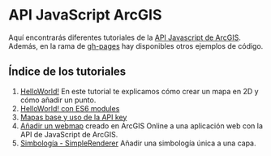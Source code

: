# API JavaScript ArcGIS

Aquí encontrarás diferentes tutoriales de la [API Javascript de ArcGIS](https://developers.arcgis.com/javascript/). Además, en la rama de [gh-pages](https://github.com/esri-es/arcgis-devlabs/tree/gh-pages) hay disponibles otros ejemplos de código.

## Índice de los tutoriales
1. [HelloWorld!](https://github.com/esri-es/arcgis-devlabs/tree/master/APIJavaScript/helloWorld) En este tutorial te explicamos cómo crear un mapa en 2D y cómo añadir un punto.
2. [HelloWorld! con ES6 modules](https://github.com/esri-es/arcgis-devlabs/tree/master/APIJavaScript/helloWorldES6)
3. [Mapas base y uso de la API key](https://github.com/esri-es/arcgis-devlabs/tree/master/APIJavaScript/tipos-de-mapas)
4. [Añadir un webmap](https://github.com/esri-es/arcgis-devlabs/tree/master/APIJavaScript/webmap) creado en ArcGIS Online a una aplicación web con la API de JavaScript de ArcGIS.
5. [Simbología - SimpleRenderer](https://github.com/esri-es/arcgis-devlabs/tree/master/APIJavaScript/simpleRenderer) Añadir una simbología única a una capa.
